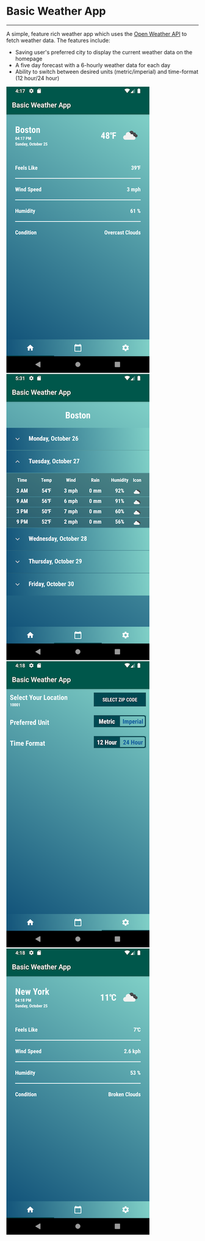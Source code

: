 # Basic Weather App
------

A simple, feature rich weather app which uses the [Open Weather API](https://openweathermap.org) to fetch weather data. The features include:

- Saving user's preferred city to display the current weather data on the homepage
- A five day forecast with a 6-hourly weather data for each day
- Ability to switch between desired units (metric/imperial) and time-format (12 hour/24 hour)

![image1](https://github.com/saksham91/Mobile-Weather-App/blob/master/Android%20Weather%20App/image1.png)
![image2](https://github.com/saksham91/Mobile-Weather-App/blob/master/Android%20Weather%20App/image2.png)
![image3](https://github.com/saksham91/Mobile-Weather-App/blob/master/Android%20Weather%20App/image3.png)
![image4](https://github.com/saksham91/Mobile-Weather-App/blob/master/Android%20Weather%20App/image4.png)

